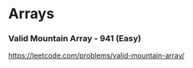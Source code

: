 # Arrays

### Valid Mountain Array - 941 (Easy)
https://leetcode.com/problems/valid-mountain-array/
